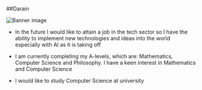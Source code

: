 ##Darain

![Banner image](https://www.google.com/url?sa=i&url=https%3A%2F%2Fwww.vecteezy.com%2Ffree-vector%2Fbanner&psig=AOvVaw1TgwKRjByXYe-VB6Lt1-tw&ust=1719321190536000&source=images&cd=vfe&opi=89978449&ved=0CA8QjRxqFwoTCPipgtio9IYDFQAAAAAdAAAAABAE)

- In the future I would like to attain a job in the tech sector so I have the ability to implement new technologies and ideas into the world especially with AI as it is taking off

- I am currently completing my A-levels, which are: Mathematics, Computer Science and Philosophy. I have a keen interest in Mathematics and Computer Science

- I would like to study Computer Science at university
